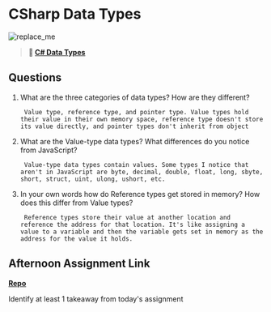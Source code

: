 # CSharp Data Types

![replace_me](https://codeworks.blob.core.windows.net/public/assets/img/illustrations/placeholder.svg)

> **📖 [C# Data Types](https://codeworksacademy.com/fs-student-guide/resources/wk10/01-CSharp-Generics)**

## Questions

1. What are the three categories of data types? How are they different?

        Value type, reference type, and pointer type. Value types hold their value in their own memory space, reference type doesn't store its value directly, and pointer types don't inherit from object

2. What are the Value-type data types? What differences do you notice from JavaScript?

        Value-type data types contain values. Some types I notice that aren't in JavaScript are byte, decimal, double, float, long, sbyte, short, struct, uint, ulong, ushort, etc.

3. In your own words how do Reference types get stored in memory? How does this differ from Value types?

        Reference types store their value at another location and reference the address for that location. It's like assigning a value to a variable and then the variable gets set in memory as the address for the value it holds.

## Afternoon Assignment Link

**[Repo](https://github.com/TamraPeterson/rock_paper_scissors)**

Identify at least 1 takeaway from today's assignment
